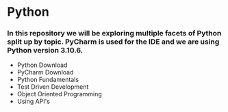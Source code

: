 # Python

### In this repository we will be exploring multiple facets of Python split up by topic. PyCharm is used for the IDE and we are using Python version 3.10.6.

- Python Download
- PyCharm Download
- Python Fundamentals
- Test Driven Development
- Object Oriented Programming
- Using API's

